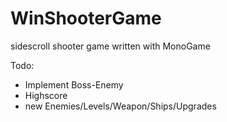 # WinShooterGame
sidescroll shooter game written with MonoGame

Todo:
- Implement Boss-Enemy
- Highscore
- new Enemies/Levels/Weapon/Ships/Upgrades

